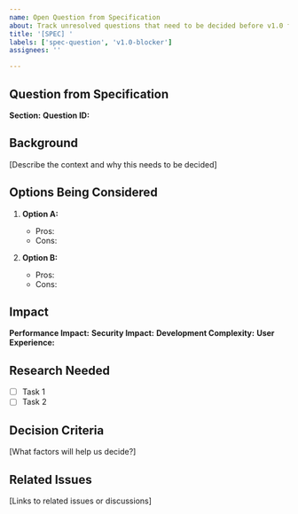 ```yaml
---
name: Open Question from Specification
about: Track unresolved questions that need to be decided before v1.0 freeze
title: '[SPEC] '
labels: ['spec-question', 'v1.0-blocker']
assignees: ''

---
```


## Question from Specification

**Section:** 
**Question ID:** 

## Background

[Describe the context and why this needs to be decided]

## Options Being Considered

1. **Option A:** 
   - Pros:
   - Cons:

2. **Option B:**
   - Pros: 
   - Cons:

## Impact

**Performance Impact:** 
**Security Impact:**
**Development Complexity:**
**User Experience:**

## Research Needed

- [ ] Task 1
- [ ] Task 2

## Decision Criteria

[What factors will help us decide?]

## Related Issues

[Links to related issues or discussions] 